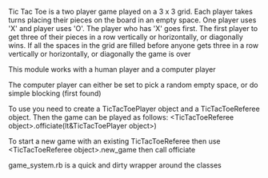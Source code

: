 Tic Tac Toe is a two player game played on a 3 x 3 grid.  Each player takes
turns placing their pieces on the board in an empty space.  One player uses
'X' and player uses 'O'.  The player who has 'X' goes first. The first 
player to get three of their pieces in a row vertically or horizontally, or 
diagonally wins. If all the spaces in the grid are filled before anyone gets
three in a row vertically or horizontally,  or diagonally the game is over

This module works with a human player and a computer player

The computer player can either be set to pick a random
empty space, or do simple blocking (first found)

To use you need to create a TicTacToePlayer object
and a TicTacToeReferee object.  Then the game can
be played as follows:
&lt;TicTacToeReferee object&gt;.officiate(lt&TicTacToePlayer object&gt;)

To start a new game with an existing TicTacToeReferee then
use &lt;TicTacToeReferee object&gt;.new_game then call officiate


game_system.rb is a quick and dirty wrapper around
the classes


